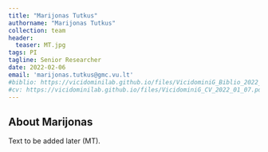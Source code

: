 ```yaml
---
title: "Marijonas Tutkus"
authorname: "Marijonas Tutkus"
collection: team
header:
  teaser: MT.jpg
tags: PI
tagline: Senior Researcher
date: 2022-02-06
email: 'marijonas.tutkus@gmc.vu.lt'
#biblio: https://vicidominilab.github.io/files/VicidominiG_Biblio_2022_01_07.pdf
#cv: https://vicidominilab.github.io/files/VicidominiG_CV_2022_01_07.pdf
---
```


<h2>About Marijonas</h2>
<p align= "justify">
Text to be added later (MT).


  


